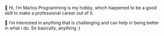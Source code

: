 👋 Hi, I’m Marios
Programming is my hobby, which happened to be a good skill to make a professional career out of it.

👀 I’m interested in anything that is challenging and can help in being better in what i do. So basically, anything :)


